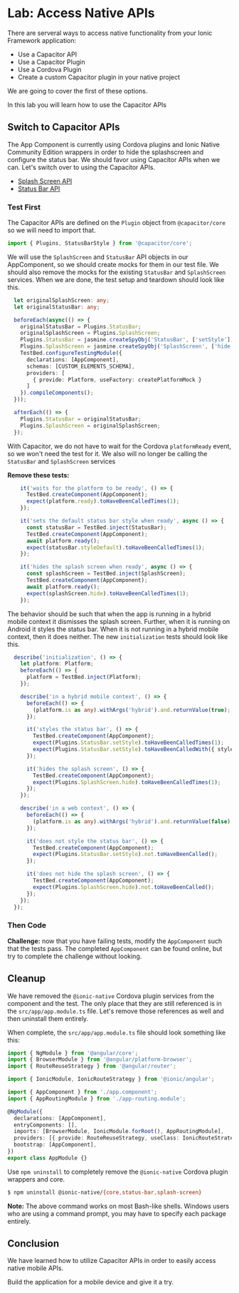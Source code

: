 # Lab: Access Native APIs

There are serveral ways to access native functionality from your Ionic Framework application:

- Use a Capacitor API
- Use a Capacitor Plugin
- Use a Cordova Plugin
- Create a custom Capacitor plugin in your native project

We are going to cover the first of these options.

In this lab you will learn how to use the Capacitor APIs

## Switch to Capacitor APIs

The App Component is currently using Cordova plugins and Ionic Native Community Edition wrappers in order to hide the splashscreen and configure the status bar. We should favor using Capacitor APIs when we can. Let's switch over to using the Capacitor APIs.

- <a href="https://capacitorjs.com/docs/apis/splash-screen" target="_blank">Splash Screen API</a>
- <a href="https://capacitorjs.com/docs/apis/status-bar" target="_blank">Status Bar API</a>

### Test First

The Capacitor APIs are defined on the `Plugin` object from `@capacitor/core` so we will need to import that.

```TypeScript
import { Plugins, StatusBarStyle } from '@capacitor/core';
```

We will use the `SplashScreen` and `StatusBar` API objects in our AppComponent, so we should create mocks for them in our test file. We should also remove the mocks for the existing `StatusBar` and `SplashScreen` services. When we are done, the test setup and teardown should look like this.

```TypeScript
  let originalSplashScreen: any;
  let originalStatusBar: any;

  beforeEach(async(() => {
    originalStatusBar = Plugins.StatusBar;
    originalSplashScreen = Plugins.SplashScreen;
    Plugins.StatusBar = jasmine.createSpyObj('StatusBar', ['setStyle']);
    Plugins.SplashScreen = jasmine.createSpyObj('SplashScreen', ['hide']);
    TestBed.configureTestingModule({
      declarations: [AppComponent],
      schemas: [CUSTOM_ELEMENTS_SCHEMA],
      providers: [
        { provide: Platform, useFactory: createPlatformMock }
      ]
    }).compileComponents();
  }));

  afterEach(() => {
    Plugins.StatusBar = originalStatusBar;
    Plugins.SplashScreen = originalSplashScreen;
  });
```

With Capacitor, we do not have to wait for the Cordova `platformReady` event, so we won't need the test for it. We also will no longer be calling the `StatusBar` and `SplashScreen` services

**Remove these tests:**

```TypeScript
    it('waits for the platform to be ready', () => {
      TestBed.createComponent(AppComponent);
      expect(platform.ready).toHaveBeenCalledTimes(1);
    });

    it('sets the default status bar style when ready', async () => {
      const statusBar = TestBed.inject(StatusBar);
      TestBed.createComponent(AppComponent);
      await platform.ready();
      expect(statusBar.styleDefault).toHaveBeenCalledTimes(1);
    });

    it('hides the splash screen when ready', async () => {
      const splashScreen = TestBed.inject(SplashScreen);
      TestBed.createComponent(AppComponent);
      await platform.ready();
      expect(splashScreen.hide).toHaveBeenCalledTimes(1);
    });
```

The behavior should be such that when the app is running in a hybrid mobile context it dismisses the splash screen. Further, when it is running on Android it styles the status bar. When it is not running in a hybrid mobile context, then it does neither. The new `initialization` tests should look like this.

```TypeScript
  describe('initialization', () => {
    let platform: Platform;
    beforeEach(() => {
      platform = TestBed.inject(Platform);
    });

    describe('in a hybrid mobile context', () => {
      beforeEach(() => {
        (platform.is as any).withArgs('hybrid').and.returnValue(true);
      });

      it('styles the status bar', () => {
        TestBed.createComponent(AppComponent);
        expect(Plugins.StatusBar.setStyle).toHaveBeenCalledTimes(1);
        expect(Plugins.StatusBar.setStyle).toHaveBeenCalledWith({ style: StatusBarStyle.Dark });
      });

      it('hides the splash screen', () => {
        TestBed.createComponent(AppComponent);
        expect(Plugins.SplashScreen.hide).toHaveBeenCalledTimes(1);
      });
    });

    describe('in a web context', () => {
      beforeEach(() => {
        (platform.is as any).withArgs('hybrid').and.returnValue(false);
      });

      it('does not style the status bar', () => {
        TestBed.createComponent(AppComponent);
        expect(Plugins.StatusBar.setStyle).not.toHaveBeenCalled();
      });

      it('does not hide the splash screen', () => {
        TestBed.createComponent(AppComponent);
        expect(Plugins.SplashScreen.hide).not.toHaveBeenCalled();
      });
    });
  });
```

### Then Code

**Challenge:** now that you have failing tests, modify the `AppComponent` such that the tests pass. The completed `AppComponent` can be found online, but try to complete the challenge without looking.

## Cleanup

We have removed the `@ionic-native` Cordova plugin services from the component and the test. The only place that they are still referenced is in the `src/app/app.module.ts` file. Let's remove those references as well and then uninstall them entirely.

When complete, the `src/app/app.module.ts` file should look something like this:

```typescript
import { NgModule } from '@angular/core';
import { BrowserModule } from '@angular/platform-browser';
import { RouteReuseStrategy } from '@angular/router';

import { IonicModule, IonicRouteStrategy } from '@ionic/angular';

import { AppComponent } from './app.component';
import { AppRoutingModule } from './app-routing.module';

@NgModule({
  declarations: [AppComponent],
  entryComponents: [],
  imports: [BrowserModule, IonicModule.forRoot(), AppRoutingModule],
  providers: [{ provide: RouteReuseStrategy, useClass: IonicRouteStrategy }],
  bootstrap: [AppComponent],
})
export class AppModule {}
```

Use `npm uninstall` to completely remove the `@ionic-native` Cordova plugin wrappers and core.

```bash
$ npm uninstall @ionic-native/{core,status-bar,splash-screen}
```

**Note:** The above command works on most Bash-like shells. Windows users who are using a command prompt, you may have to specify each package entirely.

## Conclusion

We have learned how to utilize Capacitor APIs in order to easily access native mobile APIs.

Build the application for a mobile device and give it a try.
